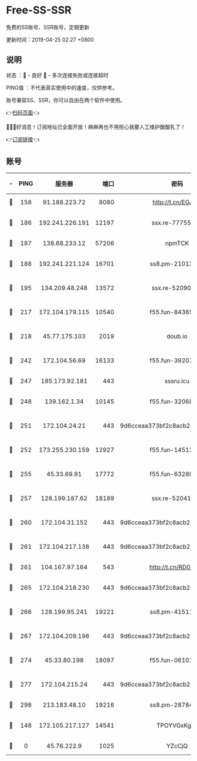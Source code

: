 # Free-SS-SSR

免费的SS账号、SSR账号，定期更新

更新时间：2019-04-25 02:27 +0800

## 说明

状态     ：🙂 - 良好 🙁 - 多次连接失败或连接超时

PING值   ：不代表真实使用中的速度，仅供参考。

账号兼容SS、SSR，你可以自由在两个软件中使用。

👉[扫码页面](https://liesauer.github.io/Free-SS-SSR/)👈

🎉🎉🎉好消息！订阅地址已全面开放！麻麻再也不用担心我要人工维护酸酸乳了！

👉[订阅链接](https://www.liesauer.net/yogurt/subscribe?ACCESS_TOKEN=DAYxR3mMaZAsaqUb)👈

## 账号

|-|PING|服务器|端口|密码|加密方式|区域|
|:----:|:----:|:-----:|-----:|:----:|:----:|:----:|
|🙂|158|91.188.223.72|8080|http://t.cn/EGJIyrl|rc4-md5|RU|
|🙂|186|192.241.226.191|12197|ssx.re-77755676|aes-256-cfb|US|
|🙂|187|138.68.233.12|57206|npmTCK|rc4-md5|US|
|🙂|188|192.241.221.124|16701|ss8.pm-21013391|aes-256-cfb|US|
|🙂|195|134.209.48.248|13572|ssx.re-52090616|aes-256-cfb|US|
|🙂|217|172.104.179.115|10540|f55.fun-84365606|aes-256-cfb|SG|
|🙂|218|45.77.175.103|2019|doub.io|aes-128-ctr|SG|
|🙂|242|172.104.56.69|16133|f55.fun-39207182|aes-256-cfb|SG|
|🙂|247|185.173.92.181|443|sssru.icu|rc4-md5|RU|
|🙂|248|139.162.1.34|10145|f55.fun-32068560|aes-256-cfb|SG|
|🙂|251|172.104.24.21|443|9d6cceaa373bf2c8acb22e60b6a58be6|aes-256-cfb|US|
|🙂|252|173.255.230.159|12927|f55.fun-14513205|aes-256-cfb|US|
|🙂|255|45.33.69.91|17772|f55.fun-63280401|aes-256-cfb|US|
|🙂|257|128.199.187.62|18189|ssx.re-52041116|aes-256-cfb|SG|
|🙂|260|172.104.31.152|443|9d6cceaa373bf2c8acb22e60b6a58be6|aes-256-cfb|US|
|🙂|261|172.104.217.138|443|9d6cceaa373bf2c8acb22e60b6a58be6|aes-256-cfb|US|
|🙂|261|104.167.97.164|543|http://t.cn/RD0D7sx|rc4-md5|CA|
|🙂|265|172.104.218.230|443|9d6cceaa373bf2c8acb22e60b6a58be6|aes-256-cfb|US|
|🙂|266|128.199.95.241|19221|ss8.pm-41511886|aes-256-cfb|SG|
|🙂|267|172.104.209.198|443|9d6cceaa373bf2c8acb22e60b6a58be6|aes-256-cfb|US|
|🙂|274|45.33.80.198|18097|f55.fun-06101201|aes-256-cfb|US|
|🙂|277|172.104.215.24|443|9d6cceaa373bf2c8acb22e60b6a58be6|aes-256-cfb|US|
|🙂|298|213.183.48.10|19216|ss8.pm-28784579|rc4-md5|RU|
|🙂|148|172.105.217.127|14541|TPOYVGxKglpi|aes-256-cfb|JP|
|🙁|0|45.76.222.9|1025|YZcCjQ|rc4-md5|JP|
